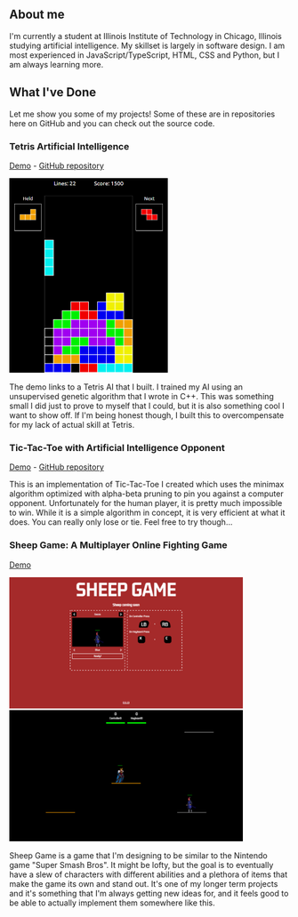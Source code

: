 ## About me
I'm currently a student at Illinois Institute of Technology in Chicago, Illinois studying artificial intelligence. My skillset is largely in software design.
I am most experienced in JavaScript/TypeScript, HTML, CSS and Python, but I am always learning more.

## What I've Done
Let me show you some of my projects! Some of these are in repositories here on GitHub and you can check out the source code.

### Tetris Artificial Intelligence
[Demo](https://frc.baxleys.org/Tetris/) - [GitHub repository](https://github.com/noahBax/Tetris-AI-Trainer)

<img src="/images/Tetris Game Screenshot Updated.png" alt="Screenshot from my Tetris game" height="350">

The demo links to a Tetris AI that I built. I trained my AI using an unsupervised genetic algorithm that I wrote in C++.
This was something small I did just to prove to myself that I could, but it is also something cool I want to show off.
If I'm being honest though, I built this to overcompensate for my lack of actual skill at Tetris.

### Tic-Tac-Toe with Artificial Intelligence Opponent
[Demo](https://frc.baxleys.org/MinimaxTicTacToe/) - [GitHub repository](https://github.com/noahBax/Minimax-Tic-Tac-Toe-Implementation)

This is an implementation of Tic-Tac-Toe I created which uses the minimax algorithm optimized with alpha-beta pruning to pin you against a computer opponent.
Unfortunately for the human player, it is pretty much impossible to win. While it is a simple algorithm in concept, it is very efficient at what it
does. You can really only lose or tie. Feel free to try though...

### Sheep Game: A Multiplayer Online Fighting Game
[Demo](https://frc.baxleys.org/sheepGame/)

<img src="https://github.com/noahBax/noahBax/blob/main/images/sheep1.png" width="420"><img src="https://github.com/noahBax/noahBax/blob/main/images/sheep2.png" width="420">

Sheep Game is a game that I'm designing to be similar to the Nintendo game "Super Smash Bros".
It might be lofty, but the goal is to eventually have a slew of characters with different abilities and a plethora of items that make the game its own and stand out.
It's one of my longer term projects and it's something that I'm always getting new ideas for, and it feels good to be able to actually implement them somewhere like this.



<!--At this point it might look like something you could find on a youtube tutorial titled "how to make a platformer video game in 1 hour" but I assure you there is more to it than that.
Behind the scenes it is my most complex project and I expect it to keep getting more so.
It's got it's own version of a physics engine, I'm working on multiplayer for online (already local), it's got controller support, and I've got so much more planned for it.

This is something I'm rather proud of if I'm being honest. It's a game that I've worked on for some time now and it's gone through a few revisions since I started working on it.
I've learned a lot in college and in other projects along the way that I can apply to it and it's exciting that I get to apply my new knowledge to something I feel strongly about.-->
